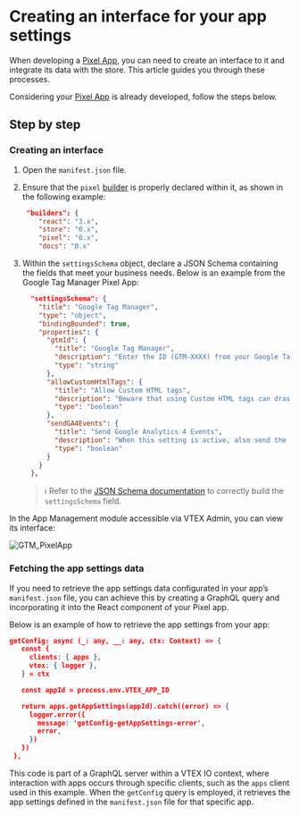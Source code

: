 # Creating an interface for your app settings

When developing a [Pixel App](https://developers.vtex.com/docs/guides/vtex-io-documentation-pixel-app), you can need to create an interface to it and integrate its data with the store. This article guides you through these processes.

Considering your [Pixel App](https://developers.vtex.com/docs/guides/vtex-io-documentation-1-developnativeintegrationswithpixelapps) is already developed, follow the steps below.

## Step by step

### Creating an interface

1. Open the `manifest.json` file.
2. Ensure that the `pixel` [builder](https://developers.vtex.com/docs/guides/vtex-io-documentation-builders) is properly declared within it, as shown in the following example:

   ```json
    "builders": {
       "react": "3.x",
       "store": "0.x",
       "pixel": "0.x",
       "docs": "0.x"
   ```

3. Within the `settingsSchema` object, declare a JSON Schema containing the fields that meet your business needs. Below is an example from the Google Tag Manager Pixel App:

   ```json
     "settingsSchema": {
       "title": "Google Tag Manager",
       "type": "object",
       "bindingBounded": true,
       "properties": {
         "gtmId": {
           "title": "Google Tag Manager",
           "description": "Enter the ID (GTM-XXXX) from your Google Tag Manager",
           "type": "string"
         },
         "allowCustomHtmlTags": {
           "title": "Allow Custom HTML tags",
           "description": "Beware that using Custom HTML tags can drastically impact the store's performance",
           "type": "boolean"
         },
         "sendGA4Events": {
           "title": "Send Google Analytics 4 Events",
           "description": "When this setting is active, also send the GA4 version of the events",
           "type": "boolean"
         }
       }
     },
   ```

   >ℹ️ Refer to the [JSON Schema documentation](http://json-schema.org/understanding-json-schema/) to correctly build the `settingsSchema` field.

In the App Management module accessible via VTEX Admin, you can view its interface:

   ![GTM_PixelApp](https://github.com/vtexdocs/dev-portal-content/assets/112641072/1a6f8f2b-8184-423d-9e8f-346aebd5bbd8)

### Fetching the app settings data

If you need to retrieve the app settings data configurated in your app’s `manifest.json` file, you can achieve this by creating a GraphQL query and incorporating it into the React component of your Pixel app.

Below is an example of how to retrieve the app settings from your app:

   ```json
   getConfig: async (_: any, __: any, ctx: Context) => {
      const {
        clients: { apps },
        vtex: { logger },
      } = ctx

      const appId = process.env.VTEX_APP_ID

      return apps.getAppSettings(appId).catch((error) => {
        logger.error({
          message: 'getConfig-getAppSettings-error',
          error,
        })
      })
    },
   ```

This code is part of a GraphQL server within a VTEX IO context, where interaction with apps occurs through specific clients, such as the `apps` client used in this example. When the `getConfig` query is employed, it retrieves the app settings defined in the `manifest.json` file for that specific app.